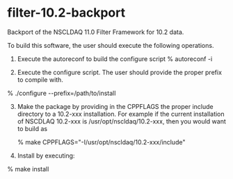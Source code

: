filter-10.2-backport
====================

Backport of the NSCLDAQ 11.0 Filter Framework for 10.2 data.

To build this software, the user should execute the following operations.

1. Execute the autoreconf to build the configure script
  % autoreconf -i

2. Execute the configure script. The user should provide the proper prefix to compile with.
  
  % ./configure --prefix=/path/to/install

3. Make the package by providing in the CPPFLAGS the proper include directory to a 10.2-xxx installation. 
   For example if the current installation of NSCDLAQ 10.2-xxx is /usr/opt/nscldaq/10.2-xxx, then you would want to build as
   
   % make CPPFLAGS="-I/usr/opt/nscldaq/10.2-xxx/include"

4. Install by executing:
  
  % make install



